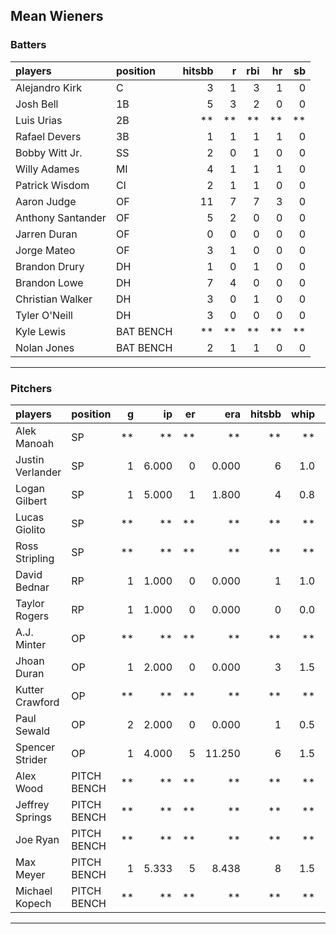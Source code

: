 ## Mean Wieners

### Batters

 
|players           |position  | hitsbb|  r| rbi| hr| sb| 
|:-----------------|:---------|------:|--:|---:|--:|--:| 
|Alejandro Kirk    |C         |      3|  1|   3|  1|  0| 
|Josh Bell         |1B        |      5|  3|   2|  0|  0| 
|Luis Urias        |2B        |     **| **|  **| **| **| 
|Rafael Devers     |3B        |      1|  1|   1|  1|  0| 
|Bobby Witt Jr.    |SS        |      2|  0|   1|  0|  0| 
|Willy Adames      |MI        |      4|  1|   1|  1|  0| 
|Patrick Wisdom    |CI        |      2|  1|   1|  0|  0| 
|Aaron Judge       |OF        |     11|  7|   7|  3|  0| 
|Anthony Santander |OF        |      5|  2|   0|  0|  0| 
|Jarren Duran      |OF        |      0|  0|   0|  0|  0| 
|Jorge Mateo       |OF        |      3|  1|   0|  0|  0| 
|Brandon Drury     |DH        |      1|  0|   1|  0|  0| 
|Brandon Lowe      |DH        |      7|  4|   0|  0|  0| 
|Christian Walker  |DH        |      3|  0|   1|  0|  0| 
|Tyler O'Neill     |DH        |      3|  0|   0|  0|  0| 
|Kyle Lewis        |BAT BENCH |     **| **|  **| **| **| 
|Nolan Jones       |BAT BENCH |      2|  1|   1|  0|  0| 


* * *

### Pitchers

 
|players          |position    |  g|    ip| er|    era| hitsbb| whip| so|  w| sv| 
|:----------------|:-----------|--:|-----:|--:|------:|------:|----:|--:|--:|--:| 
|Alek Manoah      |SP          | **|    **| **|     **|     **|   **| **| **| **| 
|Justin Verlander |SP          |  1| 6.000|  0|  0.000|      6|  1.0| 10|  1|  0| 
|Logan Gilbert    |SP          |  1| 5.000|  1|  1.800|      4|  0.8|  4|  0|  0| 
|Lucas Giolito    |SP          | **|    **| **|     **|     **|   **| **| **| **| 
|Ross Stripling   |SP          | **|    **| **|     **|     **|   **| **| **| **| 
|David Bednar     |RP          |  1| 1.000|  0|  0.000|      1|  1.0|  1|  0|  0| 
|Taylor Rogers    |RP          |  1| 1.000|  0|  0.000|      0|  0.0|  2|  0|  1| 
|A.J. Minter      |OP          | **|    **| **|     **|     **|   **| **| **| **| 
|Jhoan Duran      |OP          |  1| 2.000|  0|  0.000|      3|  1.5|  3|  0|  1| 
|Kutter Crawford  |OP          | **|    **| **|     **|     **|   **| **| **| **| 
|Paul Sewald      |OP          |  2| 2.000|  0|  0.000|      1|  0.5|  2|  0|  0| 
|Spencer Strider  |OP          |  1| 4.000|  5| 11.250|      6|  1.5|  4|  0|  0| 
|Alex Wood        |PITCH BENCH | **|    **| **|     **|     **|   **| **| **| **| 
|Jeffrey Springs  |PITCH BENCH | **|    **| **|     **|     **|   **| **| **| **| 
|Joe Ryan         |PITCH BENCH | **|    **| **|     **|     **|   **| **| **| **| 
|Max Meyer        |PITCH BENCH |  1| 5.333|  5|  8.438|      8|  1.5|  5|  0|  0| 
|Michael Kopech   |PITCH BENCH | **|    **| **|     **|     **|   **| **| **| **| 


* * *


